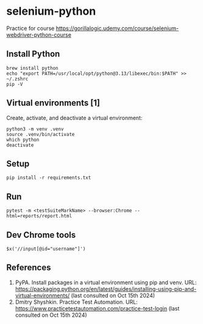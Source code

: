 # selenium-python
Practice for course https://gorillalogic.udemy.com/course/selenium-webdriver-python-course

## Install Python
```
brew install python
echo "export PATH=/usr/local/opt/python@3.13/libexec/bin:$PATH" >> ~/.zshrc
pip -V
```

## Virtual environments [1]
Create, activate, and deactivate a virtual environment:
```
python3 -m venv .venv
source .venv/bin/activate
which python
deactivate
```

## Setup
```
pip install -r requirements.txt
```

## Run
```
pytest -m <testSuiteMarkName> --browser:Chrome --html=reports/report.html
```

## Dev Chrome tools
```
$x('//input[@id="username"]')
```

## References
1. PyPA. Install packages in a virtual environment using pip and venv. URL: https://packaging.python.org/en/latest/guides/installing-using-pip-and-virtual-environments/ (last consulted on Oct 15th 2024)
2. Dmitry Shyshkin. Practice Test Automation. URL: https://www.practicetestautomation.com/practice-test-login (last consulted on Oct 15th 2024)